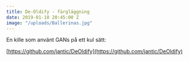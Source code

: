 ```yaml
---
title: De-Oldify - färgläggning
date: 2019-01-10 20:45:00 Z
image: "/uploads/Ballerinas.jpg"
---
```


En kille som använt GANs på ett kul sätt:

[https://github.com/jantic/DeOldify](https://github.com/jantic/DeOldify)

